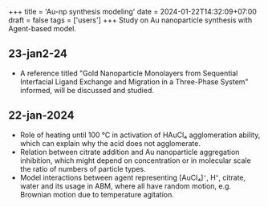 +++
title = 'Au-np synthesis modeling'
date = 2024-01-22T14:32:09+07:00
draft = false
tags = ['users']
+++
Study on Au nanoparticle synthesis with Agent-based model.
<!--more-->


## 23-jan2-24
+ A reference titled "Gold Nanoparticle Monolayers from Sequential Interfacial Ligand Exchange and Migration in a Three-Phase System" informed, will be discussed and studied.


## 22-jan-2024
+ Role of heating until 100 &deg;C in activation of HAuCl₄ agglomeration ability, which can explain why the acid does not agglomerate.
+ Relation between citrate addition and Au nanoparticle aggregation inhibition, which might depend on concentration or in molecular scale the ratio of numbers of particle types.
+ Model interactions between agent representing [AuCl₄]⁻, H⁺, citrate, water and its usage in ABM, where all have random motion, e.g. Brownian motion due to temperature agitation.
